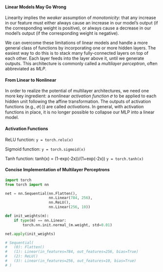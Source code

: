 #### Linear Models May Go Wrong

Linearity implies the *weaker* assumption of *monotonicity*: that any increase in our feature must either always cause an increase in our model’s output (if the corresponding weight is positive), or always cause a decrease in our model’s output (if the corresponding weight is negative).

We can overcome these limitations of linear models and handle a more general class of functions by incorporating one or more hidden layers. The easiest way to do this is to stack many fully-connected layers on top of each other. Each layer feeds into the layer above it, until we generate outputs. This architecture is commonly called a *multilayer perceptron*, often abbreviated as *MLP*.

#### From Linear to Nonlinear

In order to realize the potential of multilayer architectures, we need one more key ingredient: a nonlinear *activation function* 𝜎 to be applied to each hidden unit following the affine transformation. The outputs of activation functions (e.g., 𝜎(⋅)) are called *activations*. In general, with activation functions in place, it is no longer possible to collapse our MLP into a linear model.

#### Activation Functions

ReLU function: `y = torch.relu(x)`

Sigmoid function: `y = torch.sigmoid(x)`

Tanh function: tanh(x) = (1-exp(-2x))/(1+exp(-2x)) `y = torch.tanh(x)`

#### Concise Implementation of Multilayer Perceptrons

```python
import torch
from torch import nn

net = nn.Sequential(nn.Flatten(),
                    nn.Linear(784, 256),
                    nn.ReLU(),
                    nn.Linear(256, 10))

def init_weights(m):
    if type(m) == nn.Linear:
        torch.nn.init.normal_(m.weight, std=0.01)

net.apply(init_weights)

# Sequential(
#   (0): Flatten()
#   (1): Linear(in_features=784, out_features=256, bias=True)
#   (2): ReLU()
#   (3): Linear(in_features=256, out_features=10, bias=True)
# )
```

